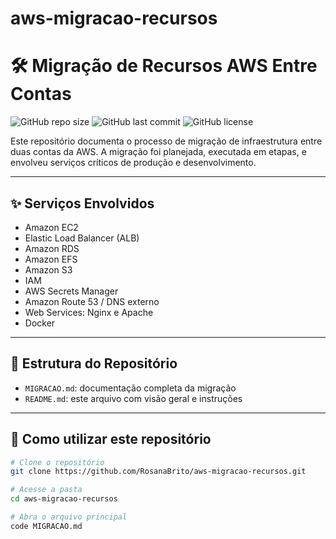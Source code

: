 # aws-migracao-recursos
# 🛠️ Migração de Recursos AWS Entre Contas

![GitHub repo size](https://img.shields.io/github/repo-size/RosanaBrito/aws-migracao-recursos)
![GitHub last commit](https://img.shields.io/github/last-commit/RosanaBrito/aws-migracao-recursos)
![GitHub license](https://img.shields.io/github/license/RosanaBrito/aws-migracao-recursos)

Este repositório documenta o processo de migração de infraestrutura entre duas contas da AWS. A migração foi planejada, executada em etapas, e envolveu serviços críticos de produção e desenvolvimento.

---

## ✨ Serviços Envolvidos

- Amazon EC2
- Elastic Load Balancer (ALB)
- Amazon RDS
- Amazon EFS
- Amazon S3
- IAM
- AWS Secrets Manager
- Amazon Route 53 / DNS externo
- Web Services: Nginx e Apache
- Docker

---

## 📁 Estrutura do Repositório

- `MIGRACAO.md`: documentação completa da migração
- `README.md`: este arquivo com visão geral e instruções

---

## 🚀 Como utilizar este repositório

```bash
# Clone o repositório
git clone https://github.com/RosanaBrito/aws-migracao-recursos.git

# Acesse a pasta
cd aws-migracao-recursos

# Abra o arquivo principal
code MIGRACAO.md
